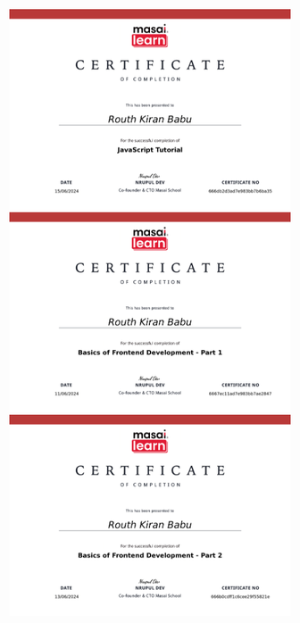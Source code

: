 <img src = "https://github.com/RouthKiranBabu/YouTube/blob/main/Softwares/HTML%20CSS%20and%20JavaScript/JavaScript%20Tutorial/JavaScriptCertificate.jpg"/>
<img src = ".//HTML CSS and JavaScript/Part1_Basics of Frontend Development/Certificate.jpg"/>
<img src = ".//HTML CSS and JavaScript/Part2_Basics Of Frontend Development/Certificate.jpg"/>
